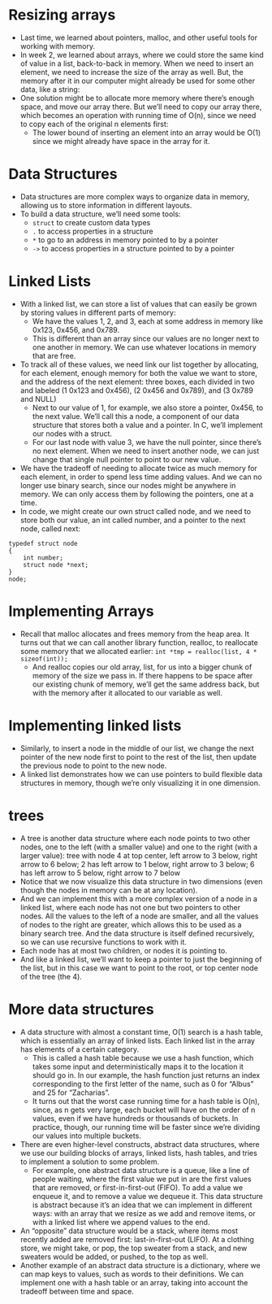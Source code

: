 # Resizing arrays
- Last time, we learned about pointers, malloc, and other useful tools for working with memory.
- In week 2, we learned about arrays, where we could store the same kind of value in a list, back-to-back in memory. When we need to insert an element, we need to increase the size of the array as well. But, the memory after it in our computer might already be used for some other data, like a string:
- One solution might be to allocate more memory where there’s enough space, and move our array there. But we’ll need to copy our array there, which becomes an operation with running time of O(n), since we need to copy each of the original n elements first:
  - The lower bound of inserting an element into an array would be O(1) since we might already have space in the array for it.

# Data Structures
- Data structures are more complex ways to organize data in memory, allowing us to store information in different layouts.
- To build a data structure, we’ll need some tools:
  - `struct` to create custom data types
  - `.` to access properties in a structure
  - `*` to go to an address in memory pointed to by a pointer
  - `->` to access properties in a structure pointed to by a pointer

# Linked Lists
- With a linked list, we can store a list of values that can easily be grown by storing values in different parts of memory:
  - We have the values 1, 2, and 3, each at some address in memory like 0x123, 0x456, and 0x789.
  - This is different than an array since our values are no longer next to one another in memory. We can use whatever locations in memory that are free.
- To track all of these values, we need link our list together by allocating, for each element, enough memory for both the value we want to store, and the address of the next element:
three boxes, each divided in two and labeled (1 0x123 and 0x456), (2 0x456 and 0x789), and (3 0x789 and NULL)
  - Next to our value of 1, for example, we also store a pointer, 0x456, to the next value. We’ll call this a node, a component of our data structure that stores both a value and a pointer. In C, we’ll implement our nodes with a struct.
  - For our last node with value 3, we have the null pointer, since there’s no next element. When we need to insert another node, we can just change that single null pointer to point to our new value.
- We have the tradeoff of needing to allocate twice as much memory for each element, in order to spend less time adding values. And we can no longer use binary search, since our nodes might be anywhere in memory. We can only access them by following the pointers, one at a time.
- In code, we might create our own struct called node, and we need to store both our value, an int called number, and a pointer to the next node, called next:
```
typedef struct node
{
    int number;
    struct node *next;
}
node;
```

# Implementing Arrays 
- Recall that malloc allocates and frees memory from the heap area. It turns out that we can call another library function, realloc, to reallocate some memory that we allocated earlier:
`int *tmp = realloc(list, 4 * sizeof(int));`
  - And realloc copies our old array, list, for us into a bigger chunk of memory of the size we pass in. If there happens to be space after our existing chunk of memory, we’ll get the same address back, but with the memory after it allocated to our variable as well.

# Implementing linked lists
- Similarly, to insert a node in the middle of our list, we change the next pointer of the new node first to point to the rest of the list, then update the previous node to point to the new node.
- A linked list demonstrates how we can use pointers to build flexible data structures in memory, though we’re only visualizing it in one dimension.

# trees
-  A tree is another data structure where each node points to two other nodes, one to the left (with a smaller value) and one to the right (with a larger value):
tree with node 4 at top center, left arrow to 3 below, right arrow to 6 below; 2 has left arrow to 1 below, right arrow to 3 below; 6 has left arrow to 5 below, right arrow to 7 below
  - Notice that we now visualize this data structure in two dimensions (even though the nodes in memory can be at any location).
  - And we can implement this with a more complex version of a node in a linked list, where each node has not one but two pointers to other nodes. All the values to the left of a node are smaller, and all the values of nodes to the right are greater, which allows this to be used as a binary search tree. And the data structure is itself defined recursively, so we can use recursive functions to work with it.
  - Each node has at most two children, or nodes it is pointing to.
  - And like a linked list, we’ll want to keep a pointer to just the beginning of the list, but in this case we want to point to the root, or top center node of the tree (the 4).

# More data structures
- A data structure with almost a constant time, O(1) search is a hash table, which is essentially an array of linked lists. Each linked list in the array has elements of a certain category.
  - This is called a hash table because we use a hash function, which takes some input and deterministically maps it to the location it should go in. In our example, the hash function just returns an index corresponding to the first letter of the name, such as 0 for “Albus” and 25 for “Zacharias”.
  - It turns out that the worst case running time for a hash table is O(n), since, as n gets very large, each bucket will have on the order of n values, even if we have hundreds or thousands of buckets. In practice, though, our running time will be faster since we’re dividing our values into multiple buckets.
- There are even higher-level constructs, abstract data structures, where we use our building blocks of arrays, linked lists, hash tables, and tries to implement a solution to some problem.
  - For example, one abstract data structure is a queue, like a line of people waiting, where the first value we put in are the first values that are removed, or first-in-first-out (FIFO). To add a value we enqueue it, and to remove a value we dequeue it. This data structure is abstract because it’s an idea that we can implement in different ways: with an array that we resize as we add and remove items, or with a linked list where we append values to the end.
- An “opposite” data structure would be a stack, where items most recently added are removed first: last-in-first-out (LIFO). At a clothing store, we might take, or pop, the top sweater from a stack, and new sweaters would be added, or pushed, to the top as well.
- Another example of an abstract data structure is a dictionary, where we can map keys to values, such as words to their definitions. We can implement one with a hash table or an array, taking into account the tradeoff between time and space.
